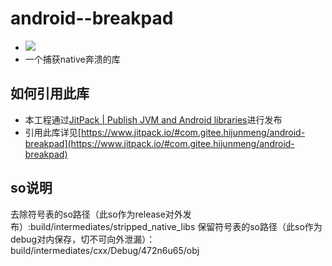 # android--breakpad
* [![](https://www.jitpack.io/v/com.gitee.hijunmeng/android-breakpad.svg)](https://www.jitpack.io/#com.gitee.hijunmeng/android-breakpad)
* 一个捕获native奔溃的库

## 如何引用此库
* 本工程通过[JitPack | Publish JVM and Android libraries](https://www.jitpack.io/)进行发布
* 引用此库详见[https://www.jitpack.io/#com.gitee.hijunmeng/android-breakpad](https://www.jitpack.io/#com.gitee.hijunmeng/android-breakpad)

## so说明
去除符号表的so路径（此so作为release对外发布）:build/intermediates/stripped_native_libs
保留符号表的so路径（此so作为debug对内保存，切不可向外泄漏）：build/intermediates/cxx/Debug/472n6u65/obj

